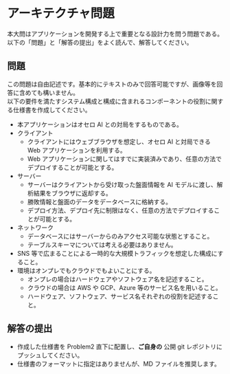 # アーキテクチャ問題

本大問はアプリケーションを開発する上で重要となる設計力を問う問題である。  
以下の「問題」と「解答の提出」をよく読んで、解答してください。

## 問題

この問題は自由記述です。基本的にテキストのみで回答可能ですが、画像等を回答に含めても構いません。  
以下の要件を満たすシステム構成と構成に含まれるコンポーネントの役割に関する仕様書を作成してください。

- 本アプリケーションはオセロ AI との対局をするものである。
- クライアント
  - クライアントにはウェブブラウザを想定し、オセロ AI と対局できる Web アプリケーションを利用する。
  - Web アプリケーションに関してはすでに実装済みであり、任意の方法でデプロイすることが可能とする。
- サーバー
  - サーバーはクライアントから受け取った盤面情報を AI モデルに渡し、解析結果をブラウザに返却する。
  - 勝敗情報と盤面のデータをデータベースに格納する。
  - デプロイ方法、デプロイ先に制限はなく、任意の方法でデプロイすることが可能とする。
- ネットワーク
  - データベースにはサーバーからのみアクセス可能な状態とすること。
  - テーブルスキーマについては考える必要はありません。
- SNS 等で広まることによる一時的な大規模トラフィックを想定した構成にすること。
- 環境はオンプレでもクラウドでもよいことにする。
  - オンプレの場合はハードウェアやソフトウェア名を記述すること。
  - クラウドの場合は AWS や GCP、Azure 等のサービス名を用いること。
  - ハードウェア、ソフトウェア、サービス名それぞれの役割を記述すること。

## 解答の提出

- 作成した仕様書を Problem2 直下に配置し、**ご自身の** 公開 git レポジトリにプッシュしてください。
- 仕様書のフォーマットに指定はありませんが、MD ファイルを推奨します。
